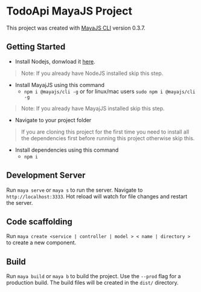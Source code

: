 # TodoApi MayaJS Project

This project was created with [MayaJS CLI](https://github.com/mayajs/cli) version 0.3.7.

## Getting Started

- Install Nodejs, donwload it [here](https://nodejs.org/dist/v12.18.2/node-v12.18.2-x64.msi).
> Note: If you already have NodeJS installed skip this step.

- Install MayajJS using this command
  - `npm i @mayajs/cli -g` or for linux/mac users `sudo npm i @mayajs/cli -g`
> Note: If you already have MayajJS installed skip this step.

- Navigate to your project folder

> If you are cloning this project for the first time you need to install all the dependencies first before running this project otherwise skip this.
- Install dependencies using this command
  - `npm i`

## Development Server

Run `maya serve` or `maya s` to run the server. Navigate to `http://localhost:3333`. Hot reload will watch for file changes and restart the server.

## Code scaffolding

Run `maya create <service | controller | model > < name | directory >` to create a new component.

## Build

Run `maya build` or `maya b` to build the project. Use the `--prod` flag for a production build. The build files will be created in the `dist/` directory.